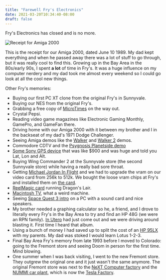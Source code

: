 ```yaml
---
title: "Farewell Fry's Electronics"
date: 2021-03-20T10:34:40-08:00
draft: false
---
```


Fry's Electronics has closed and is no more.

![Receipt for Amiga 2000](/images/amiga-frys.jpg)

This is the receipt for our Amiga 2000, dated June 10 1989. My dad kept everything and when he passed away there was a lot of stuff to go through, but it was really cool to find this. Growing up in the Bay Area in the 80s/early 90s, I spent **a lot** of time in Fry's. It was a huge influence on my computer nerdery and my dad took me almost every weekend so I could go look at all the cool new things. 

Other Fry's memories:

- Buying our first PC XT clone from the original Fry's in Sunnyvale.
- Buying our NES from the original Fry's.
- Grabbing a free copy of [MicroTimes](https://blzimg.github.io/Microtimes/Microtimes.html) on the way out.
- Crystal Pepsi.
- Reading video game magazines like Electronic Gaming Monthly, GamePro, and GameFan there.
- Driving home with our Amiga 2000 with it between my brother and I in the backseat of my dad's 1971 Dodge Challenger. 
- Seeing Amiga demos like the [Walker](https://www.youtube.com/watch?v=eaMDyHc6438) and [Walker 2](https://www.youtube.com/watch?v=-ar0hMGA5KM) demos.
- Commodore CDTV and the [Psygnosis Planetside demo](https://www.youtube.com/watch?v=-jlFe-VBK1M)
- [Some Sony GPS device](http://retro-gps.info/Sony/Sony-Pyxis-IPS-360/index.html) that was like $900 and was huge and told you Lat, Lon and Alt.
- Buying Wing Commander 2 at the Sunnyvale store (the second Sunnyvale store) while having a really bad sore throat.
- Getting [Michael Jordan In Flight](https://en.wikipedia.org/wiki/Michael_Jordan_in_Flight) and we had to upgrade the vram on our video card from 256k to 512k. We bought the loose vram chips at Fry's and installed them on [the card](http://www.vgamuseum.info/index.php/cards/item/498-video-seven-l1a4199).
- [ReelMagic card](https://en.wikipedia.org/wiki/RealMagic) running Dragon's Lair.
- [Macintosh TV](https://en.wikipedia.org/wiki/Macintosh_TV), what a weird machine.
- Seeing [Space Quest 3 intro](https://www.youtube.com/watch?v=PNbXTKuObCQ) on a PC with a sound card and nice speakers. 
- My brother needed a graphing calculator so he, a friend, and I drove to literally every Fry's in the Bay Area to try and find an HP 48G (we were an RPN family). [In Utero](https://en.wikipedia.org/wiki/In_Utero) had just come out and we were driving around blasting it. First time I heard that album.
- Using a bunch of money I had saved up to split the cost of an [HP 95LX](https://en.wikipedia.org/wiki/HP_95LX) with my parents. My dad was stoked I would learn Lotus 1-2-3.
- Final Bay Area Fry's memory from late 1993 before I moved to Colorado: going to the Fremont store and seeing Doom in person for the first time. Mind blowing.
- One summer when I was back visiting, I went to the new Fremont store. They outgrew the original one and it just wasn't the same anymore. The original Fremont store was next to the [NeXT Computer factory](https://www.cultofmac.com/617676/a-brief-history-of-steve-jobs-automated-factory-at-next-cook-book-leftovers/) and the [NUMMI car plant](https://en.wikipedia.org/wiki/NUMMI), which is now the [Tesla Factory](https://en.wikipedia.org/wiki/Tesla_Fremont_Factory).
